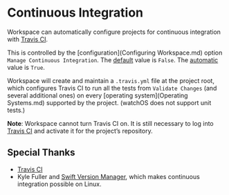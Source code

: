 <!--
 Continuous Integration.md
 
 This source file is part of the Workspace open source project.
 
 Copyright ©2017 Jeremy David Giesbrecht and the Workspace contributors.
 
 Soli Deo gloria
 
 Licensed under the Apache License, Version 2.0
 See http://www.apache.org/licenses/LICENSE-2.0 for licence information.
 -->

# Continuous Integration

Workspace can automatically configure projects for continuous integration with [Travis CI](https://travis-ci.org).

This is controlled by the [configuration](Configuring Workspace.md) option `Manage Continuous Integration`. The [default](Responsibilities.md#default-vs-automatic) value is `False`. The [automatic](Responsibilities.md#default-vs-automatic) value is `True`.

Workspace will create and maintain a `.travis.yml` file at the project root, which configures Travis CI to run all the tests from `Validate Changes` (and several additional ones) on every [operating system](Operating Systems.md) supported by the project. (watchOS does not support unit tests.)

**Note**: Workspace cannot turn Travis CI on. It is still necessary to log into [Travis CI](https://travis-ci.org) and activate it for the project’s repository.

## Special Thanks

- [Travis CI](https://travis-ci.org)
- Kyle Fuller and [Swift Version Manager](https://github.com/kylef/swiftenv), which makes continuous integration possible on Linux.
